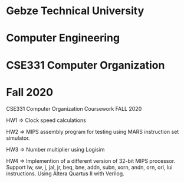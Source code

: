 # Gebze Technical University
# Computer Engineering
# CSE331 Computer Organization
# Fall 2020

CSE331 Computer Organization Coursework FALL 2020

HW1 => Clock speed calculations
 
HW2 => MIPS assembly program for testing using MARS instruction set simulator.

HW3 => Number multiplier using Logisim

HW4 => Implemention of a different version of 32-bit MIPS processor. Support lw, sw, j, jal, jr, beq, bne, addn, subn, xorn, andn, orn, ori, lui instructions. Using Altera Quartus II with Verilog.
